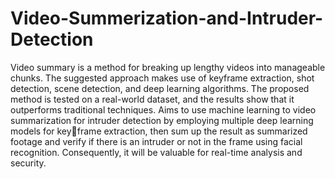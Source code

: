 # Video-Summerization-and-Intruder-Detection
Video summary is a method for breaking up lengthy videos into manageable chunks. The suggested approach makes use of keyframe extraction, shot detection, scene detection, and deep learning algorithms. The proposed 
method is tested on a real-world dataset, and the results show that it outperforms traditional techniques. Aims to use machine learning to video summarization for intruder detection by employing multiple deep learning models for keyframe extraction, then sum up the result as summarized
footage and verify if there is an intruder or not in the frame using facial recognition. Consequently, it will be valuable for real-time analysis and security.

